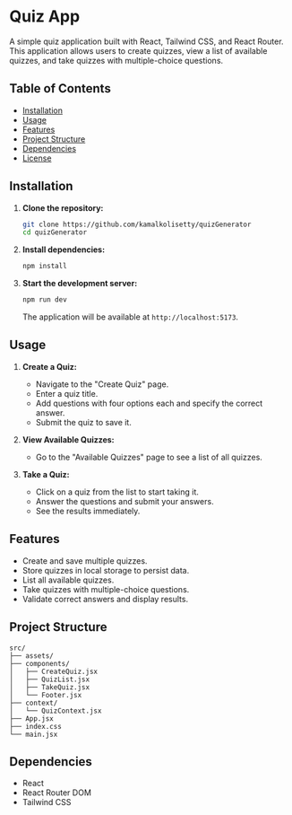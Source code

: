 
# Quiz App

A simple quiz application built with React, Tailwind CSS, and React Router. This application allows users to create quizzes, view a list of available quizzes, and take quizzes with multiple-choice questions.

## Table of Contents

- [Installation](#installation)
- [Usage](#usage)
- [Features](#features)
- [Project Structure](#project-structure)
- [Dependencies](#dependencies)
- [License](#license)

## Installation

1. **Clone the repository:**

   ```bash
   git clone https://github.com/kamalkolisetty/quizGenerator
   cd quizGenerator
   ```

2. **Install dependencies:**

   ```bash
   npm install
   ```

3. **Start the development server:**

   ```bash
   npm run dev
   ```

   The application will be available at `http://localhost:5173`.

## Usage

1. **Create a Quiz:**
   - Navigate to the "Create Quiz" page.
   - Enter a quiz title.
   - Add questions with four options each and specify the correct answer.
   - Submit the quiz to save it.

2. **View Available Quizzes:**
   - Go to the "Available Quizzes" page to see a list of all quizzes.

3. **Take a Quiz:**
   - Click on a quiz from the list to start taking it.
   - Answer the questions and submit your answers.
   - See the results immediately.

## Features

- Create and save multiple quizzes.
- Store quizzes in local storage to persist data.
- List all available quizzes.
- Take quizzes with multiple-choice questions.
- Validate correct answers and display results.

## Project Structure

```plaintext
src/
├── assets/
├── components/
│   ├── CreateQuiz.jsx
│   ├── QuizList.jsx
│   ├── TakeQuiz.jsx
│   └── Footer.jsx
├── context/
│   └── QuizContext.jsx
├── App.jsx
├── index.css
└── main.jsx
```

## Dependencies

- React
- React Router DOM
- Tailwind CSS
